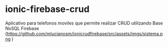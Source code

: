 # ionic-firebase-crud
Aplicativo para telefonos moviles que permite realizar CRUD utilizando Base NoSQL Firebase
(https://github.com/mlucianosm/ionicrudfirebase/src/assets/imgs/sistema.png	)

